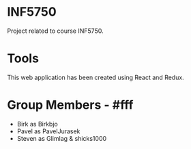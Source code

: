 # INF5750
Project related to course INF5750.

# Tools
This web application has been created using React and Redux.

# Group Members - #fff
- Birk as Birkbjo
- Pavel as PavelJurasek
- Steven as Glimlag & shicks1000
